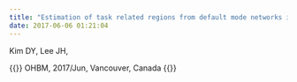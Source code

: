 ```yaml
---
title: "Estimation of task­ related regions from default­ mode networks in the real­time fMRI settings"
date: 2017-06-06 01:21:04
---
```


Kim DY, Lee JH, 

{{<format bright-green>}}
OHBM, 2017/Jun, Vancouver, Canada
{{</format>}}